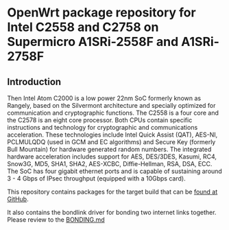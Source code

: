 # OpenWrt package repository for Intel C2558 and C2758 on Supermicro A1SRi-2558F and A1SRi-2758F

## Introduction

Then Intel Atom C2000 is a low power 22nm SoC formerly known as Rangely, based on the Silvermont architecture and specially optimized for communication and cryptographic functions. The C2558 is a four core and the C2578 is an eight core processor. Both CPUs contain specific instructions and technology for cryptographic and communications acceleration. These technologies include Intel Quick Assist (QAT), AES-NI, PCLMULQDQ (used in GCM and EC algorithms) and Secure Key (formerly Bull Mountain) for hardware generated random numbers. The integrated hardware acceleration includes support for AES, DES/3DES, Kasumi, RC4, Snow3G, MD5, SHA1, SHA2, AES-XCBC, Diffie-Hellman, RSA, DSA, ECC. The SoC has four gigabit ethernet ports and is capable of sustaining around 3 - 4 Gbps of IPsec throughput (equipped with a 10Gbps card).

This repository contains packages for the target build that can be [found at GitHub](https://github.com/dl12345/openwrt-c2xxx-subtarget).

It also contains the bondlink driver for bonding two internet links together. Please review to the [BONDING.md](https://github.com/dl12345/openwrt-packages/blob/master/BONDING.md)

